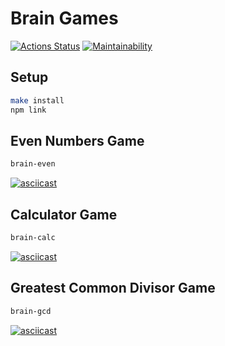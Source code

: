 # Brain Games
[![Actions Status](https://github.com/ksssksss/frontend-project-lvl1/actions/workflows/hexlet-check.yml/badge.svg)](https://github.com/ksssksss/frontend-project-lvl1/actions)
[![Maintainability](https://api.codeclimate.com/v1/badges/eca04133c3be89d4af1b/maintainability)](https://codeclimate.com/github/ksssksss/frontend-project-lvl1/maintainability)

## Setup
```bash
make install
npm link
```
## Even Numbers Game
```bash
brain-even
```
[![asciicast](https://asciinema.org/a/Ywm4yEy6xoCKzrdY2ZOc8bGXx.svg)](https://asciinema.org/a/Ywm4yEy6xoCKzrdY2ZOc8bGXx)

## Calculator Game
```bash
brain-calc
```
[![asciicast](https://asciinema.org/a/69b2AefypcJadRVst1uMJQlP2.svg)](https://asciinema.org/a/69b2AefypcJadRVst1uMJQlP2)

## Greatest Common Divisor Game
```bash
brain-gcd
```
[![asciicast](https://asciinema.org/a/ZLLBwKr2BJYn4NNKViuBfBhRH.svg)](https://asciinema.org/a/ZLLBwKr2BJYn4NNKViuBfBhRH)